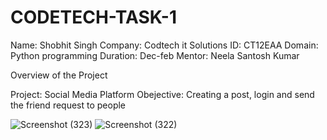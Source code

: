 
# CODETECH-TASK-1
Name: Shobhit Singh
Company: Codtech it Solutions
ID: CT12EAA
Domain: Python programming
Duration: Dec-feb
Mentor: Neela Santosh Kumar

Overview of the Project

Project: Social Media Platform
Obejective: Creating a post, login and send the friend request to people

![Screenshot (323)](https://github.com/user-attachments/assets/8d1a98f4-f843-4855-94c6-0f080d0e70f9)
![Screenshot (322)](https://github.com/user-attachments/assets/2b291ab1-c465-4a28-bbe7-a2cad81c5b74)
